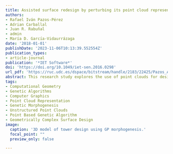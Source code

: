 ```yaml
---
title: Assisted surface redesign by perturbing its point cloud representation
authors:
- Rafael Iván Pazos-Pérez
- Adrian Carballal
- Juan R. Rabuñal
- admin
- María D. Garcı́a-Vidaurrázaga
date: '2018-01-01'
publishDate: '2023-11-06T10:13:39.552554Z'
publication_types:
- article-journal
publication: '*IET Software*'
doi: 'https://doi.org/10.1049/iet-sen.2016.0298'
url_pdf: 'https://ruc.udc.es/dspace/bitstream/handle/2183/22425/Pazos_Assisted.pdf'
abstract: This research study explores the use of point clouds for design geometrically complex surfaces based on genetic morphogenesis. To this end, a point-based genetic algorithm and the use of massive unstructured point clouds are proposed as a manipulation method of complex geometries. The intent of the algorithm is to improve the design experience, thus different solutions can be presented to designers. The main objective of this work is to provide examples to be adopted as user own or to help them in the creative process. This is not about providing them with a tool to do the designer creative work, but using it as a creative tool in which the user retains control of it. The powerfulness of this approach relies on the fact that the user can use any/diverse criteria (objective or subjective) to evaluate the individuals proposed as possible solutions. As part of this study, the convergence of the algorithm and the ability of diversity in the final populations of the search process will be demonstrated. Various examples of the use of the algorithm are displayed.
tags: 
- Computational Geometry
- Genetic Algorithms
- Computer Graphics
- Point Cloud Representation
- Genetic Morphogenesis
- Unstructured Point Clouds
- Point Based Genetic Algorithm
- Geometrically Complex Surface Design
image:
  caption: '3D model of tower design using GP morphogenesis.'
  focal_point: ""
  preview_only: false

---
```

